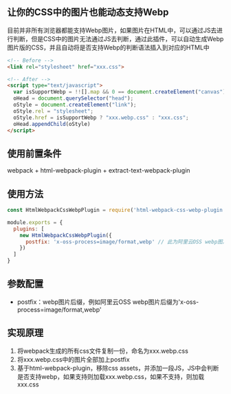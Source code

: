 ## 让你的CSS中的图片也能动态支持Webp
目前并非所有浏览器都能支持Webp图片，如果图片在HTML中，可以通过JS去进行判断，但是CSS中的图片无法通过JS去判断，通过此插件，可以自动生成Webp图片版的CSS，并且自动将是否支持Webp的判断语法插入到对应的HTML中
``` html
<!-- Before -->
<link rel="stylesheet" href="xxx.css">

<!-- After -->
<script type="text/javascript">
  var isSupportWebp = !![].map && 0 == document.createElement("canvas").toDataURL("image/webp").indexOf("data:image/webp");
  oHead = document.querySelector("head");
  oStyle = document.createElement("link");
  oStyle.rel = "stylesheet";
  oStyle.href = isSupportWebp ? "xxx.webp.css" : "xxx.css";
  oHead.appendChild(oStyle)
</script>
```

## 使用前置条件
webpack + html-webpack-plugin + extract-text-webpack-plugin

## 使用方法

``` javascript
const HtmlWebpackCssWebpPlugin = require('html-webpack-css-webp-plugin');

module.exports = {
  plugins: [
    new HtmlWebpackCssWebpPlugin({
      postfix: 'x-oss-process=image/format,webp' // 此为阿里云OSS webp图片后缀，其他OSS自行查询文档
    })
  ]
}
```

## 参数配置
* postfix：webp图片后缀，例如阿里云OSS webp图片后缀为'x-oss-process=image/format,webp'

## 实现原理
1. 将webpack生成的所有css文件复制一份，命名为xxx.webp.css
2. 将xxx.webp.css中的图片全部加上postfix
3. 基于html-webpack-plugin，移除css assets，并添加一段JS，JS中会判断是否支持webp，如果支持则加载xxx.webp.css，如果不支持，则加载xxx.css